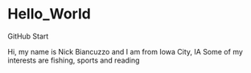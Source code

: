 # Hello_World
GitHub Start

Hi, my name is Nick Biancuzzo and I am from Iowa City, IA
Some of my interests are fishing, sports and reading
